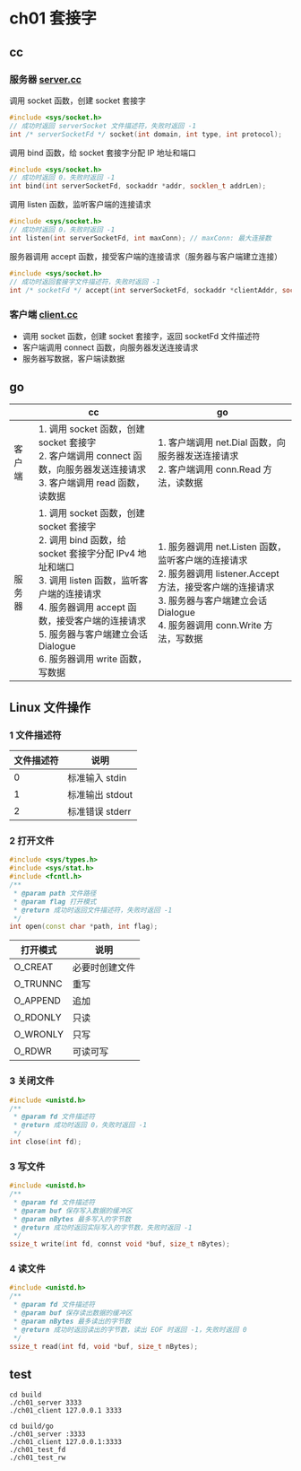 # ch01 套接字

## cc

### 服务器 [server.cc](./server.cc)

调用 socket 函数，创建 socket 套接字

```c++
#include <sys/socket.h>
// 成功时返回 serverSocket 文件描述符，失败时返回 -1
int /* serverSocketFd */ socket(int domain, int type, int protocol);
```

调用 bind 函数，给 socket 套接字分配 IP 地址和端口

```c++
#include <sys/socket.h>
// 成功时返回 0，失败时返回 -1
int bind(int serverSocketFd, sockaddr *addr, socklen_t addrLen);
```

调用 listen 函数，监听客户端的连接请求

```c++
#include <sys/socket.h>
// 成功时返回 0，失败时返回 -1
int listen(int serverSocketFd, int maxConn); // maxConn: 最大连接数
```

服务器调用 accept 函数，接受客户端的连接请求（服务器与客户端建立连接）

```c++
#include <sys/socket.h>
// 成功时返回套接字文件描述符，失败时返回 -1
int /* socketFd */ accept(int serverSocketFd, sockaddr *clientAddr, socklen_t clientAddrLen);
```

### 客户端 [client.cc](./client.cc)

- 调用 socket 函数，创建 socket 套接字，返回 socketFd 文件描述符
- 客户端调用 connect 函数，向服务器发送连接请求
- 服务器写数据，客户端读数据

## go

|        | cc                                                                                                                                                                                                                                                                                           | go                                                                                                                                                                                                   |
| ------ | -------------------------------------------------------------------------------------------------------------------------------------------------------------------------------------------------------------------------------------------------------------------------------------------- | ---------------------------------------------------------------------------------------------------------------------------------------------------------------------------------------------------- |
| 客户端 | 1. 调用 socket 函数，创建 socket 套接字<br />2. 客户端调用 connect 函数，向服务器发送连接请求<br />3. 客户端调用 read 函数，读数据                                                                                                                                                           | 1. 客户端调用 net.Dial 函数，向服务器发送连接请求<br />2. 客户端调用 conn.Read 方法，读数据                                                                                                          |
| 服务器 | 1. 调用 socket 函数，创建 socket 套接字<br />2. 调用 bind 函数，给 socket 套接字分配 IPv4 地址和端口<br />3. 调用 listen 函数，监听客户端的连接请求<br />4. 服务器调用 accept 函数，接受客户端的连接请求<br />5. 服务器与客户端建立会话 Dialogue<br />6. 服务器调用 write 函数，写数据 | 1. 服务器调用 net.Listen 函数，监听客户端的连接请求<br />2. 服务器调用 listener.Accept 方法，接受客户端的连接请求<br />3. 服务器与客户端建立会话 Dialogue<br />4. 服务器调用 conn.Write 方法，写数据 |

## Linux 文件操作

### 1 文件描述符

| 文件描述符 | 说明            |
| ---------- | --------------- |
| 0          | 标准输入 stdin  |
| 1          | 标准输出 stdout |
| 2          | 标准错误 stderr |

### 2 打开文件

```c++
#include <sys/types.h>
#include <sys/stat.h>
#include <fcntl.h>
/**
 * @param path 文件路径
 * @param flag 打开模式
 * @return 成功时返回文件描述符，失败时返回 -1
 */
int open(const char *path, int flag);
```

| 打开模式 | 说明           |
| -------- | -------------- |
| O_CREAT  | 必要时创建文件 |
| O_TRUNNC | 重写           |
| O_APPEND | 追加           |
| O_RDONLY | 只读           |
| O_WRONLY | 只写           |
| O_RDWR   | 可读可写       |

### 3 关闭文件

```c++
#include <unistd.h>
/**
 * @param fd 文件描述符
 * @return 成功时返回 0，失败时返回 -1
 */
int close(int fd);
```

### 3 写文件

```c++
#include <unistd.h>
/**
 * @param fd 文件描述符
 * @param buf 保存写入数据的缓冲区
 * @param nBytes 最多写入的字节数
 * @return 成功时返回实际写入的字节数，失败时返回 -1
 */
ssize_t write(int fd, connst void *buf, size_t nBytes);
```

### 4 读文件

```c++
#include <unistd.h>
/**
 * @param fd 文件描述符
 * @param buf 保存读出数据的缓冲区
 * @param nBytes 最多读出的字节数
 * @return 成功时返回读出的字节数，读出 EOF 时返回 -1，失败时返回 0
 */
ssize_t read(int fd, void *buf, size_t nBytes);
```

## test

```shell
cd build
./ch01_server 3333
./ch01_client 127.0.0.1 3333

cd build/go
./ch01_server :3333
./ch01_client 127.0.0.1:3333
./ch01_test_fd
./ch01_test_rw
```
